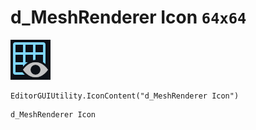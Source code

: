 # d_MeshRenderer Icon `64x64`
<img src="/img/d_MeshRenderer%20Icon.png" width=64 height=64>

``` CSharp
EditorGUIUtility.IconContent("d_MeshRenderer Icon")
```
```
d_MeshRenderer Icon
```
